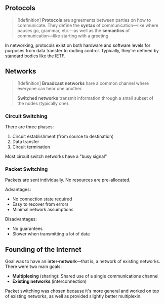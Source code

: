 ## Protocols

>[!definition]
>**Protocols** are agreements between parties on how to communicate. They define the **syntax** of communication—like where pauses go, grammar, etc.—as well as the **semantics** of communication—like starting with a greeting.

In networking, protocols exist on both hardware and software levels for purposes from data transfer to routing control. Typically, they're defined by standard bodies like the IETF.

## Networks

>[!definition]
>**Broadcast networks** hare a common channel where everyone can hear one another.
>
>**Switched networks** transmit information through a small subset of the nodes (typically one).

### Circuit Switching

There are three phases:
1. Circuit establishment (from source to destination)
2. Data transfer
3. Circuit termination

Most circuit switch networks have a "busy signal"

### Packet Switching

Packets are sent individually. No resources are pre-allocated.

Advantages:
- No connection state required
- Easy to recover from errors
- Minimal network assumptions

Disadvantages:
- No guarantees
- Slower when transmitting a lot of data

## Founding of the Internet

Goal was to have an **inter-network**—that is, a network of existing networks. There were two main goals:
- **Multiplexing** (sharing): Shared use of a single communications channel
- **Existing networks** (interconnection)

Packet switching was chosen because it's more general and worked on top of existing networks, as well as provided slightly better multiplexin.